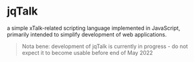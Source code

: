 # jqTalk #

a simple xTalk-related scripting language implemented in JavaScript, primarily intended to simplify development of web applications.

> Nota bene: development of jqTalk is currently in progress - do not expect it to become usable before end of May 2022

